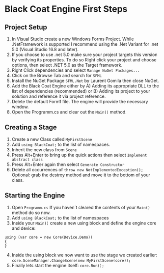 # Black Coat Engine First Steps

## Project Setup
1. In Visual Studio create a new Windows Forms Project. While .NetFramework is supported I recommend using the .Net Variant for .net 5.0 (Visual Studio 16.8 and later).
2. If you choose to use .net 5.0 make sure your project targets this version by verifying its properties. To do so Right click your project and choose options, then select .NET 5.0 as the Target framework.
3. Right Click dependencies and select `Manage NuGet Packages...`
4. Click on the Browse Tab and search for `SFML`
5. Install the NuGet Package `SFML.Net` by Laurent Gomila then close NuGet.
6. Add the Black Coat Engine either by
A) Adding its appropriate DLL to the list of dependencies (recommended) or
B) Adding its project to your solution and reference it via project reference.
7. Delete the default Form1 file. The engine will provide the necessary window.
8. Open the Programm.cs and clear out the `Main()` method.

## Creating a Stage
1. Create a new Class called `MyFirstScene`
2. Add `using BlackCoat;` to the list of namespaces.
3. Inherit the new class from `Scene`
4. Press Alt+Enter to bring up the quick actions then select `Implement abstract class`
5. Press Alt+Enter again then select `Generate Constructor`
6. Delete all occurrences of `throw new NotImplementedException();`
Optional: grab the destroy method and move it to the bottom of your class.

## Starting the Engine
1. Open `Programm.cs`
If you haven´t cleared the contents of your `Main()` method do so now.
2. Add `using BlackCoat;` to the list of namespaces
3. Inside your `Main()` create a new using block and define the engine core and device:
```
using (var core = new Core(Device.Demo))
{
}
```
4. Inside the using block we now want to use the stage we created earlier:
`core.SceneManager.ChangeScene(new MyFirstScene(core));`
5. Finally lets start the engine itself:
`core.Run();`